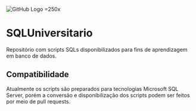 ![GitHub Logo](https://github.com/rdornel/SQLUniversitario/blob/master/Images/sqluniversitario.png) =250x

# SQLUniversitario

Repositório com scripts SQLs disponibilizados para fins de aprendizagem em banco de dados.

## Compatibilidade

Atualmente os scripts são preparados para tecnologias Microsoft SQL Server, porém a conversão e disponibilização dos scripts podem ser feitos por meio de pull requests. 
